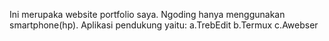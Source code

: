 Ini merupaka website portfolio saya.
Ngoding hanya menggunakan smartphone(hp).
Aplikasi pendukung yaitu:
a.TrebEdit
b.Termux
c.Awebser
